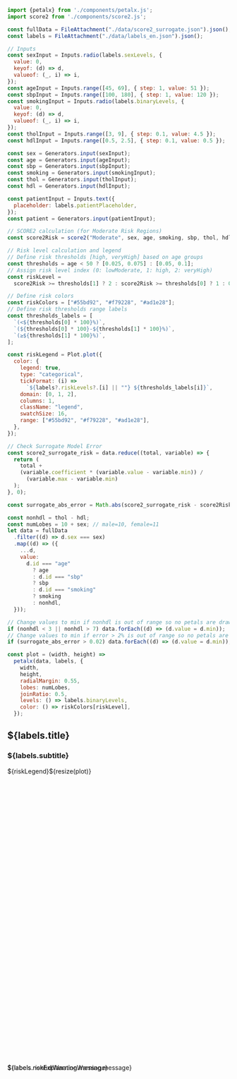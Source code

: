```js
import {petalx} from './components/petalx.js';
import score2 from './components/score2.js';
```

```js
const fullData = FileAttachment("./data/score2_surrogate.json").json();
const labels = FileAttachment("./data/labels_en.json").json();
```

```js
// Inputs
const sexInput = Inputs.radio(labels.sexLevels, {
  value: 0,
  keyof: (d) => d,
  valueof: (_, i) => i,
});
const ageInput = Inputs.range([45, 69], { step: 1, value: 51 });
const sbpInput = Inputs.range([100, 180], { step: 1, value: 120 });
const smokingInput = Inputs.radio(labels.binaryLevels, {
  value: 0,
  keyof: (d) => d,
  valueof: (_, i) => i,
});
const tholInput = Inputs.range([3, 9], { step: 0.1, value: 4.5 });
const hdlInput = Inputs.range([0.5, 2.5], { step: 0.1, value: 0.5 });

const sex = Generators.input(sexInput);
const age = Generators.input(ageInput);
const sbp = Generators.input(sbpInput);
const smoking = Generators.input(smokingInput);
const thol = Generators.input(tholInput);
const hdl = Generators.input(hdlInput);

const patientInput = Inputs.text({
  placeholder: labels.patientPlaceholder,
});
const patient = Generators.input(patientInput);
```

```js
// SCORE2 calculation (for Moderate Risk Regions)
const score2Risk = score2("Moderate", sex, age, smoking, sbp, thol, hdl);
```

```js
// Risk level calculation and legend
// Define risk thresholds [high, veryHigh] based on age groups
const thresholds = age < 50 ? [0.025, 0.075] : [0.05, 0.1];
// Assign risk level index (0: lowModerate, 1: high, 2: veryHigh)
const riskLevel =
  score2Risk >= thresholds[1] ? 2 : score2Risk >= thresholds[0] ? 1 : 0;

// Define risk colors
const riskColors = ["#55bd92", "#f79228", "#ad1e28"];
// Define risk thresholds range labels
const thresholds_labels = [
  `(<${thresholds[0] * 100}%)`,
  `(${thresholds[0] * 100}-${thresholds[1] * 100}%)`,
  `(≥${thresholds[1] * 100}%)`,
];

const riskLegend = Plot.plot({
  color: {
    legend: true,
    type: "categorical",
    tickFormat: (i) =>
      `${labels?.riskLevels?.[i] || ""} ${thresholds_labels[i]}`,
    domain: [0, 1, 2],
    columns: 1,
    className: "legend",
    swatchSize: 16,
    range: ["#55bd92", "#f79228", "#ad1e28"],
  },
});
```

```js
// Check Surrogate Model Error
const score2_surrogate_risk = data.reduce((total, variable) => {
  return (
    total +
    (variable.coefficient * (variable.value - variable.min)) /
      (variable.max - variable.min)
  );
}, 0);

const surrogate_abs_error = Math.abs(score2_surrogate_risk - score2Risk);
```

```js
const nonhdl = thol - hdl;
const numLobes = 10 + sex; // male=10, female=11
let data = fullData
  .filter((d) => d.sex === sex)
  .map((d) => ({
    ...d,
    value:
      d.id === "age"
        ? age
        : d.id === "sbp"
        ? sbp
        : d.id === "smoking"
        ? smoking
        : nonhdl,
  }));
```

```js
// Change values to min if nonhdl is out of range so no petals are drawn
if (nonhdl < 3 || nonhdl > 7) data.forEach((d) => (d.value = d.min));
// Change values to min if error > 2% is out of range so no petals are drawn
if (surrogate_abs_error > 0.02) data.forEach((d) => (d.value = d.min));

const plot = (width, height) =>
  petalx(data, labels, {
    width,
    height,
    radialMargin: 0.55,
    lobes: numLobes,
    joinRatio: 0.5,
    levels: () => labels.binaryLevels,
    color: () => riskColors[riskLevel],
  });
```

<div class="grid grid-cols-3">
  <div class="card grid-colspan-2 plot-panel">
    <h2>${labels.title}</h2>
    <h3>${labels.subtitle}</h3>
    <div class="plot-container">${riskLegend}${resize(plot)}</div>
    ${(nonhdl < 3 || nonhdl > 7) ? html`<div class="caution absolute-center"  label="${labels.nonhdlWarning.title}">${labels.nonhdlWarning.message}</div>` : ""}
    ${(surrogate_abs_error > 0.02) ? html`<div class="warning absolute-center"  label="${labels.riskExplanationWarning.title}">${labels.riskExplanationWarning.message}</div>` : ""}
  </div>
  <div class="input-panel">
    <div class="card">
      <h2>${labels.risk}</h2>
      ${(nonhdl < 3 || nonhdl > 7) ? html`<span class="big" style="color: ${riskColors[2]}">—</span>` :
      html`<span class="big" style="color: ${riskColors[riskLevel]}">${(score2Risk * 100).toFixed(1)}%</span>`}
    </div>
    <div class="card grid grid-cols-2">
      <div>
        <h3>${labels.inputs.patient}</h3>
        <div>${patientInput}</div>
      </div>
      <div>
        <h3>${labels.inputs.sex}</h3>
        <span class="medium">${labels.sexLevels[sex]}</span>
        <div>${sexInput}</div>
      </div>
    </div>
    <div class="card">
      <h3>${labels.inputs.age}</h3>
      <span class="medium">${age} let</span>
      <div>${ageInput}</div>
    </div>
    <div class="card">
      <h3>${labels.inputs.sbp}</h3>
      <span class="medium">${sbp} mmHg</span>
      <div>${sbpInput}</div>
    </div>
    <div class="card">
      <h3>${labels.inputs.smoking}</h3>
      <span class="medium">${labels.binaryLevels[smoking]}</span>
      <div>${smokingInput}</div>
    </div>
    <div class="card">
      <h3>${labels.inputs.thol}</h3>
      <span class="medium">${thol} mmol/L</span>
      <div>${tholInput}</div>
    </div>
    <div class="card">
      <h3>${labels.inputs.hdl}</h3>
      <span class="medium">${hdl} mmol/L</span>
      <div>${hdlInput}</div>
    </div>
  </div>
</div>

<style>
  .medium {
    font-weight: 600;
    font-size: 18px;
    line-height: 1;
  }

  .plot-d6a7b5-figure {
    position: absolute;
    height: 62px;
    width: 265px;
    right: 10px;
    top: 10px;
    background-color: white;
    padding: 5px 15px;
    border-radius: 0.75rem;
    border: 1px solid #dfdfdf;
  }

  .legend-swatches {
    font-size: 14px;
  }

  input[type="text"] {
    font-weight: 600;
  }

  .plot-container {
    height: 95%;
  }

  .input-panel .card:first-child {
    margin-top: 0;
  }

  .input-panel .card:last-child {
    margin-bottom: 0;
  }

  .plot-panel {
    position: relative;
  }

  .absolute-center {
    position: absolute;
    top: 20%;
    left: 50%;
    transform: translate(-50%, -50%);
    z-index: 10;
    width: 100%;
  }

  .note.absolute-center {
    z-index: 10;
  }

  .warning.absolute-center {
    z-index: 9;
  }
  #observablehq-footer {
    margin-top: 0px;
    padding-top: 0px;
    margin-left: 0.75rem;
  }

  #observablehq-main {
    margin-top: 4rem !important;
    margin-bottom: 0rem !important;
  }

  #header-container {
    padding-right: 0; /* Default padding for smaller screens */
  }

  #header-container > div:first-child {
    display: flex;
    align-items: center;
    gap: 10px; /* Adjust gap if needed */
  }

  @media (min-width: calc(832px + 5rem)) {
    #header-container {
      padding-right: calc(192px + 1rem);
    }
  }
</style>

